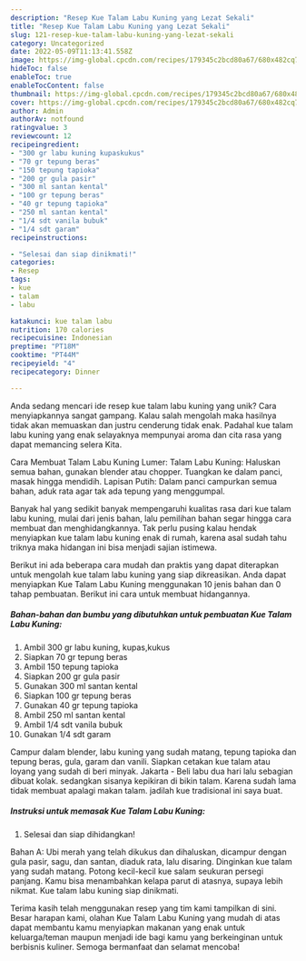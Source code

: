 ```yaml
---
description: "Resep Kue Talam Labu Kuning yang Lezat Sekali"
title: "Resep Kue Talam Labu Kuning yang Lezat Sekali"
slug: 121-resep-kue-talam-labu-kuning-yang-lezat-sekali
category: Uncategorized
date: 2022-05-09T11:13:41.558Z
image: https://img-global.cpcdn.com/recipes/179345c2bcd80a67/680x482cq70/kue-talam-labu-kuning-foto-resep-utama.jpg
hideToc: false
enableToc: true
enableTocContent: false
thumbnail: https://img-global.cpcdn.com/recipes/179345c2bcd80a67/680x482cq70/kue-talam-labu-kuning-foto-resep-utama.jpg
cover: https://img-global.cpcdn.com/recipes/179345c2bcd80a67/680x482cq70/kue-talam-labu-kuning-foto-resep-utama.jpg
author: Admin
authorAv: notfound
ratingvalue: 3
reviewcount: 12
recipeingredient:
- "300 gr labu kuning kupaskukus"
- "70 gr tepung beras"
- "150 tepung tapioka"
- "200 gr gula pasir"
- "300 ml santan kental"
- "100 gr tepung beras"
- "40 gr tepung tapioka"
- "250 ml santan kental"
- "1/4 sdt vanila bubuk"
- "1/4 sdt garam"
recipeinstructions:

- "Selesai dan siap dinikmati!"
categories:
- Resep
tags:
- kue
- talam
- labu

katakunci: kue talam labu 
nutrition: 170 calories
recipecuisine: Indonesian
preptime: "PT18M"
cooktime: "PT44M"
recipeyield: "4"
recipecategory: Dinner

---
```





Anda sedang mencari ide resep kue talam labu kuning yang unik? Cara menyiapkannya sangat gampang. Kalau salah mengolah maka hasilnya tidak akan memuaskan dan justru cenderung tidak enak. Padahal kue talam labu kuning yang enak selayaknya mempunyai aroma dan cita rasa yang dapat memancing selera Kita.





Cara Membuat Talam Labu Kuning Lumer: Talam Labu Kuning: Haluskan semua bahan, gunakan blender atau chopper. Tuangkan ke dalam panci, masak hingga mendidih. Lapisan Putih: Dalam panci campurkan semua bahan, aduk rata agar tak ada tepung yang menggumpal.

Banyak hal yang sedikit banyak mempengaruhi kualitas rasa dari kue talam labu kuning, mulai dari jenis bahan, lalu pemilihan bahan segar hingga cara membuat dan menghidangkannya. Tak perlu pusing kalau hendak menyiapkan kue talam labu kuning enak di rumah, karena asal sudah tahu triknya maka hidangan ini bisa menjadi sajian istimewa.






Berikut ini ada beberapa cara mudah dan praktis yang dapat diterapkan untuk mengolah kue talam labu kuning yang siap dikreasikan. Anda dapat menyiapkan Kue Talam Labu Kuning menggunakan 10 jenis bahan dan 0 tahap pembuatan. Berikut ini cara untuk membuat hidangannya.

<!--inarticleads1-->

##### Bahan-bahan dan bumbu yang dibutuhkan untuk pembuatan Kue Talam Labu Kuning:

1. Ambil 300 gr labu kuning, kupas,kukus
1. Siapkan 70 gr tepung beras
1. Ambil 150 tepung tapioka
1. Siapkan 200 gr gula pasir
1. Gunakan 300 ml santan kental
1. Siapkan 100 gr tepung beras
1. Gunakan 40 gr tepung tapioka
1. Ambil 250 ml santan kental
1. Ambil 1/4 sdt vanila bubuk
1. Gunakan 1/4 sdt garam


Campur dalam blender, labu kuning yang sudah matang, tepung tapioka dan tepung beras, gula, garam dan vanili. Siapkan cetakan kue talam atau loyang yang sudah di beri minyak. Jakarta - Beli labu dua hari lalu sebagian dibuat kolak. sedangkan sisanya kepikiran di bikin talam. Karena sudah lama tidak membuat apalagi makan talam. jadilah kue tradisional ini saya buat. 

<!--inarticleads2-->

##### Instruksi untuk memasak Kue Talam Labu Kuning:


1. Selesai dan siap dihidangkan!

Bahan A: Ubi merah yang telah dikukus dan dihaluskan, dicampur dengan gula pasir, sagu, dan santan, diaduk rata, lalu disaring. Dinginkan kue talam yang sudah matang. Potong kecil-kecil kue salam seukuran persegi panjang. Kamu bisa menambahkan kelapa parut di atasnya, supaya lebih nikmat. Kue talam labu kuning siap dinikmati. 

Terima kasih telah menggunakan resep yang tim kami tampilkan di sini. Besar harapan kami, olahan Kue Talam Labu Kuning yang mudah di atas dapat membantu kamu menyiapkan makanan yang enak untuk keluarga/teman maupun menjadi ide bagi kamu yang berkeinginan untuk berbisnis kuliner. Semoga bermanfaat dan selamat mencoba!
